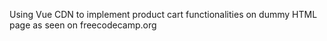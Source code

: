 Using Vue CDN to implement product cart functionalities on dummy HTML page as seen on freecodecamp.org

